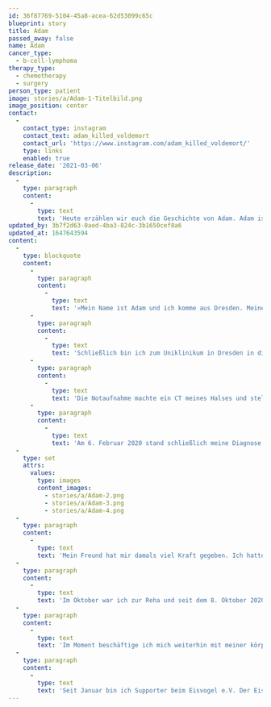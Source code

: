 ```yaml
---
id: 36f87769-5104-45a8-acea-62d53099c65c
blueprint: story
title: Adam
passed_away: false
name: Adam
cancer_type:
  - b-cell-lymphoma
therapy_type:
  - chemotherapy
  - surgery
person_type: patient
image: stories/a/Adam-1-Titelbild.png
image_position: center
contact:
  -
    contact_type: instagram
    contact_text: adam_killed_voldemort
    contact_url: 'https://www.instagram.com/adam_killed_voldemort/'
    type: links
    enabled: true
release_date: '2021-03-06'
description:
  -
    type: paragraph
    content:
      -
        type: text
        text: 'Heute erzählen wir euch die Geschichte von Adam. Adam ist stolzer Katzen-Papa, leidenschaftlicher Fotograf, Schlagzeuger und ein wahrer Gryffendor, auch wenn er insgeheim ein riesen Fan von Bellatrix Lestrange ist.'
updated_by: 3b7f2d63-0aed-4ba3-824c-3b1650cef8a6
updated_at: 1647643594
content:
  -
    type: blockquote
    content:
      -
        type: paragraph
        content:
          -
            type: text
            text: '»Mein Name ist Adam und ich komme aus Dresden. Meine Geschichte beginnt vor knapp einem Jahr. Ich habe im Januar 2020 dauernd Rauschen im Ohr gehabt und so einen Druck im Kopf und Hals – so als würde ich die ganze Zeit Kopfstand machen …'
      -
        type: paragraph
        content:
          -
            type: text
            text: 'Schließlich bin ich zum Uniklinikum in Dresden in die Notaufnahme gefahren, die mich aber mit den Worten ›Ich hätte nur einen Infekt‹ wieder wegschickten. Dann fingen bei mir Ausfallerscheinungen an: Ich hatte Sehstörungen, Gangstörungen und Sprachstörungen. Insgesamt hatte ich drei solcher Anfälle; einen davon auf Arbeit. Daraufhin bin ich zu meiner Hausärztin, die eine Sonografie meines Halses machte und eine Thrombose in der Halsschlagader feststellte. Dann ging alles sehr schnell: Rettungswagen ins Klinikum Dresden Friedrichstadt.'
      -
        type: paragraph
        content:
          -
            type: text
            text: 'Die Notaufnahme machte ein CT meines Halses und stellte abgesehen von meiner Thrombose einen Tumor im Mediastinum fest. Eine Biopsie über die rechte Seite durch den Brustkorb folgte, die jedoch leider nicht erfolgreich war und wiederholt werden musste. Also eine zweite Biopsie frontal von vorne, wobei sie meine Lunge bei der Operation kollabieren lassen mussten.'
      -
        type: paragraph
        content:
          -
            type: text
            text: 'Am 6. Februar 2020 stand schließlich meine Diagnose fest: primäres mediastinales B-Zell-Lymphom. Ich bekam sechs Antikörper-Gaben und sechs Chemozyklen. Ich verlor insgesamt 15 Kilo, hatte arge Empfindungsstörungen in den Händen und Füssen und Mundschleimhautentzündungen plagten mich bei jedem Zyklus. Im Sommer erhielt ich noch 15 Bestrahlungen.'
  -
    type: set
    attrs:
      values:
        type: images
        content_images:
          - stories/a/Adam-2.png
          - stories/a/Adam-3.png
          - stories/a/Adam-4.png
  -
    type: paragraph
    content:
      -
        type: text
        text: 'Mein Freund hat mir damals viel Kraft gegeben. Ich hatte in dem Sinne keine Angst vor dem Tod, sondern eher Angst nicht mehr da zu sein, vergessen zu werden, alles zu verpassen. Also habe ich gekämpft, ich wollte meine 2-jährige Katze nicht alleine lassen und meine zwei Nichten und meinen Neffen aufwachsen sehen.'
  -
    type: paragraph
    content:
      -
        type: text
        text: 'Im Oktober war ich zur Reha und seit dem 8. Oktober 2020 gelte ich erstmals als krebsfrei. Derzeit warte ich auf die Auswertung meines letzten PET CTs. Wenn das so weit safe ist, wird meine Wiedereingliederung angestrebt.'
  -
    type: paragraph
    content:
      -
        type: text
        text: 'Im Moment beschäftige ich mich weiterhin mit meiner körperlichen Fitness und den finanziellen Sorgen, die so eine Erkrankung mit sich bringt. Leider bin ich sehr davon betroffen und das Krankengeld reicht hinten und vorne nicht.'
  -
    type: paragraph
    content:
      -
        type: text
        text: 'Seit Januar bin ich Supporter beim Eisvogel e.V. Der Eisvogel e.V. ist für mich eine Herzenssache. Ich möchte gerne den Menschen die Angst nehmen über Krebs zu reden. Krebs sollte kein Tabuthema mehr sein. Ich habe die Erfahrung gemacht, dass Männer etwas benachteiligt werden. Zum Beispiel beim Thema Haare. Als Mann bekommt man einfach nur den Spruch aufgedrückt: ›Sie können ja eine Mütze tragen!‹ – Genau, ich will ganz bestimmt den Rest meines Lebens eine Mütze tragen, wenn die Haare nicht wieder zurückkommen. Nicht jeder Mann trägt einen mega kurzen Kurzhaarschnitt. Deswegen würde ich mir wünschen, dass mehr Männer ihre wahren Gefühle auch ausdrücken und sich eingestehen, dass Krebs sie schwächt.«'
---
```


